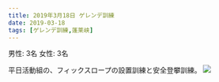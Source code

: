 ```yaml
---
title: 2019年3月18日 ゲレンデ訓練
date: 2019-03-18
tags: [ゲレンデ訓練,蓬莱峡]
---
```


男性: 3名
女性: 3名

平日活動組の、フィックスロープの設置訓練と安全登攀訓練。
![](/2019/03/18/20190318/1.jpg)

